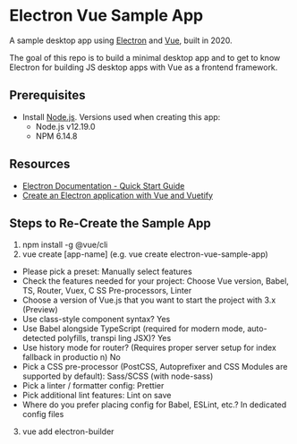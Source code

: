 # Electron Vue Sample App
A sample desktop app using [Electron](https://www.electronjs.org/) and  [Vue](https://vuejs.org/), built in 2020.

The goal of this repo is to build a minimal desktop app and to get to know Electron for building JS desktop apps with Vue as a frontend framework.

## Prerequisites

- Install [Node.js](https://nodejs.org/en/download/). Versions used when creating this app:
  - Node.js v12.19.0
  - NPM 6.14.8

## Resources
- [Electron Documentation - Quick Start Guide](https://www.electronjs.org/docs/tutorial/quick-start)
- [Create an Electron application with Vue and Vuetify](https://itnext.io/electron-application-with-vue-js-and-vuetify-f2a1f9c749b8)


## Steps to Re-Create the Sample App
1. npm install -g @vue/cli
2. vue create [app-name] (e.g. vue create electron-vue-sample-app)
- Please pick a preset: Manually select features
- Check the features needed for your project: Choose Vue version, Babel, TS, Router, Vuex, C
SS Pre-processors, Linter
- Choose a version of Vue.js that you want to start the project with 3.x (Preview)
- Use class-style component syntax? Yes
- Use Babel alongside TypeScript (required for modern mode, auto-detected polyfills, transpi
ling JSX)? Yes
- Use history mode for router? (Requires proper server setup for index fallback in productio
n) No
- Pick a CSS pre-processor (PostCSS, Autoprefixer and CSS Modules are supported by default):
 Sass/SCSS (with node-sass)
- Pick a linter / formatter config: Prettier
- Pick additional lint features: Lint on save
- Where do you prefer placing config for Babel, ESLint, etc.? In dedicated config files
3. vue add electron-builder
